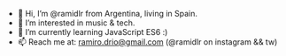 - 👋 Hi, I’m @ramidlr from Argentina, living in Spain.
- 👀 I’m interested in music & tech.
- 🌱 I’m currently learning JavaScript ES6 :)
- 📫 Reach me at: ramiro.drio@gmail.com (@ramidlr on instagram && tw)
<!---
ramidlr/ramidlr is a ✨ special ✨ repository because its `README.md` (this file) appears on your GitHub profile.
You can click the Preview link to take a look at your changes.
--->
